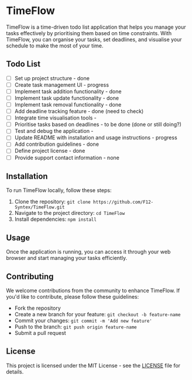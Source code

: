 # TimeFlow

TimeFlow is a time-driven todo list application that helps you manage your tasks effectively by prioritising them based on time constraints. With TimeFlow, you can organise your tasks, set deadlines, and visualise your schedule to make the most of your time.

## Todo List

- [ ] Set up project structure - done
- [ ] Create task management UI - progress
- [ ] Implement task addition functionality - done
- [ ] Implement task update functionality - done
- [ ] Implement task removal functionality - done
- [ ] Add deadline tracking feature - done (need to check)
- [ ] Integrate time visualisation tools -
- [ ] Prioritise tasks based on deadlines - to be done (done or still doing?)
- [ ] Test and debug the application -
- [ ] Update README with installation and usage instructions - progress
- [ ] Add contribution guidelines - done
- [ ] Define project license - done
- [ ] Provide support contact information - none

## Installation

To run TimeFlow locally, follow these steps:

1. Clone the repository: `git clone https://github.com/F12-Syntex/TimeFlow.git`
2. Navigate to the project directory: `cd TimeFlow`
3. Install dependencies: `npm install`

## Usage

Once the application is running, you can access it through your web browser and start managing your tasks efficiently.

## Contributing

We welcome contributions from the community to enhance TimeFlow. If you'd like to contribute, please follow these guidelines:

- Fork the repository
- Create a new branch for your feature: `git checkout -b feature-name`
- Commit your changes: `git commit -m 'Add new feature'`
- Push to the branch: `git push origin feature-name`
- Submit a pull request

## License

This project is licensed under the MIT License - see the [LICENSE](LICENSE) file for details.
